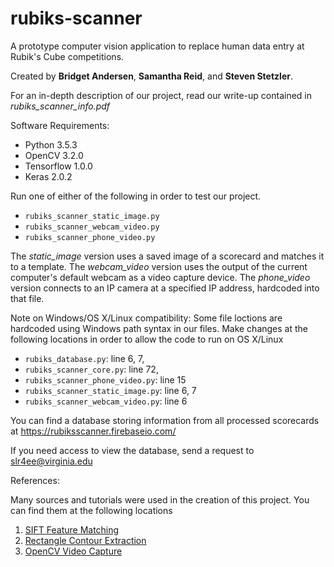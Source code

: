 # rubiks-scanner

A prototype computer vision application to replace human data entry at Rubik's Cube competitions.

Created by **Bridget Andersen**, **Samantha Reid**, and **Steven Stetzler**.

For an in-depth description of our project, read our write-up contained in *rubiks_scanner_info.pdf*

Software Requirements:
- Python 3.5.3
- OpenCV 3.2.0
- Tensorflow 1.0.0
- Keras 2.0.2

Run one of either of the following in order to test our project.
- `rubiks_scanner_static_image.py`
- `rubiks_scanner_webcam_video.py`
- `rubiks_scanner_phone_video.py`

The *static_image* version uses a saved image of a scorecard and matches it to a template. The *webcam_video* version uses the output of the current computer's default webcam as a video capture device. The *phone_video* version connects to an IP camera at a specified IP address, hardcoded into that file.

Note on Windows/OS X/Linux compatibility: Some file loctions are hardcoded using Windows path syntax in our files. Make changes at the following locations in order to allow the code to run on OS X/Linux
- `rubiks_database.py`: line 6, 7,
- `rubiks_scanner_core.py`: line 72, 
- `rubiks_scanner_phone_video.py`: line 15
- `rubiks_scanner_static_image.py`: line 6, 7
- `rubiks_scanner_webcam_video.py`: line 6

You can find a database storing information from all processed scorecards at
https://rubiksscanner.firebaseio.com/

If you need access to view the database, send a request to slr4ee@virginia.edu

References:

Many sources and tutorials were used in the creation of this project. You can find them at the following locations
1. [SIFT Feature Matching](http://opencv-python-tutroals.readthedocs.io/en/latest/py_tutorials/py_feature2d/py_matcher/py_matcher.html#brute-force-matching-with-sift-descriptors-and-ratio-test)
2. [Rectangle Contour Extraction](http://www.pyimagesearch.com/2014/09/01/build-kick-ass-mobile-document-scanner-just-5-minutes/)
3. [OpenCV Video Capture](http://docs.opencv.org/3.0-beta/doc/py_tutorials/py_gui/py_video_display/py_video_display.html)